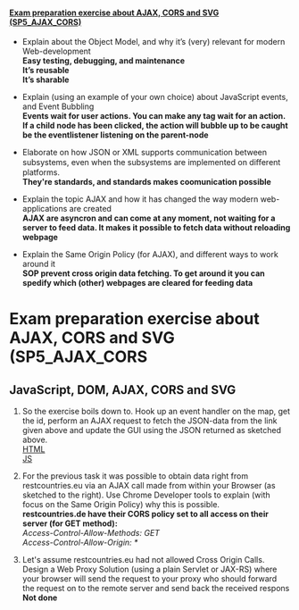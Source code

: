 #### [Exam preparation exercise about AJAX, CORS and SVG (SP5_AJAX_CORS)](https://docs.google.com/document/d/1VMx1XdbnIbJ6ik98qPywGyrRiqbQuIM2u9DpJmXCnlk/edit)  


* Explain about the Object Model, and why it’s (very) relevant for modern Web-development  
**Easy testing, debugging, and maintenance  
It’s reusable  
It’s sharable**  

* Explain (using an example of your own choice) about JavaScript events, and Event Bubbling  
**Events wait for user actions. You can make any tag wait for an action. If a child node has been clicked, the action will bubble up to be caught be the eventlistener listening on the parent-node**  

* Elaborate on how JSON or XML supports communication between subsystems, even when the subsystems are implemented on diﬀerent platforms.  
**They're standards, and standards makes coomunication possible**  

* Explain the topic AJAX and how it has changed the way modern web-applications are created  
**AJAX are asyncron and can come at any moment, not waiting for a server to feed data. It makes it possible to fetch data without reloading webpage**  

* Explain the Same Origin Policy (for AJAX), and different ways to work around it  
**SOP prevent cross origin data fetching. To get around it you can spedify which (other) webpages are cleared for feeding data**  


# Exam preparation exercise about AJAX, CORS and SVG (SP5_AJAX_CORS
## JavaScript, DOM, AJAX, CORS and SVG  
 1. So the exercise boils down to. Hook up an event handler on the map, get the id, perform an AJAX request to fetch the JSON-data from the link given above and update the GUI using the JSON returned as sketched above.  
[HTML](https://github.com/cph-ms782/Review_week39/blob/master/4.Exam-preparation-exercise-about-AJAX-CORS-and-SVG/public/index.html#L1)  
[JS](https://github.com/cph-ms782/Review_week39/blob/master/4.Exam-preparation-exercise-about-AJAX-CORS-and-SVG/src/index.js)  


 1. For the previous task it was possible to obtain data right from restcountries.eu via an AJAX call made from within your Browser (as sketched to the right). Use Chrome Developer tools to explain (with focus on the Same Origin Policy) why this is possible.   
 **restcountries.de have their CORS policy set to all access on their server (for GET method):**  
_Access-Control-Allow-Methods: GET  
Access-Control-Allow-Origin: *_

 1. Let's assume restcountries.eu had not allowed Cross Origin Calls. 
Design a Web Proxy Solution (using a plain Servlet or JAX-RS) where your browser will send the request to your proxy who should forward the request on to the remote server and send back the received respons  
**Not done**  
